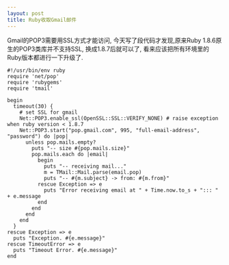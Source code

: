 ```yaml
---
layout: post
title: Ruby收取Gmail邮件
---
```


Gmail的POP3需要用SSL方式才能访问, 今天写了段代码才发现,原来Ruby 1.8.6原生的POP3类库并不支持SSL, 换成1.8.7后就可以了, 看来应该把所有环境里的Ruby版本都进行一下升级了.
<pre><code>#!/usr/bin/env ruby
require 'net/pop'
require 'rubygems'
require 'tmail'

begin
  timeout(30) {
    # set SSL for gmail
    Net::POP3.enable_ssl(OpenSSL::SSL::VERIFY_NONE) # raise exception when ruby version < 1.8.7
    Net::POP3.start("pop.gmail.com", 995, "full-email-address", "password") do |pop|   
      unless pop.mails.empty?
        puts "-- size #{pop.mails.size}"
        pop.mails.each do |email|   
          begin   
            puts "-- receiving mail..." 
            m = TMail::Mail.parse(email.pop)
            puts "-- #{m.subject} -> from: #{m.from}"
          rescue Exception => e   
            puts "Error receiving email at " + Time.now.to_s + "::: " + e.message   
          end   
        end   
      end  
    end
  }
rescue Exception => e
  puts "Exception. #{e.message}"
rescue TimeoutError => e
  puts "Timeout Error. #{e.message}"
end</code></pre>
